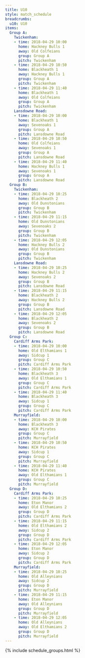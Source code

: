 ```yaml
---
title: U10
style: match_schedule
breadcrumbs:
  u10: U10
items:
  Group A:
    Twickenham:
    - time: 2018-04-29 10:00
      home: Hackney Bulls 1
      away: Old Colfeians
      group: Group A
      pitch: Twickenham
    - time: 2018-04-29 10:50
      home: Blackheath 1
      away: Hackney Bulls 1
      group: Group A
      pitch: Twickenham
    - time: 2018-04-29 11:40
      home: Blackheath 1
      away: Old Colfeians
      group: Group A
      pitch: Twickenham
    Lansdowne Road:
    - time: 2018-04-29 10:00
      home: Blackheath 1
      away: Sevenoaks 1
      group: Group A
      pitch: Lansdowne Road
    - time: 2018-04-29 10:50
      home: Old Colfeians
      away: Sevenoaks 1
      group: Group A
      pitch: Lansdowne Road
    - time: 2018-04-29 11:40
      home: Hackney Bulls 1
      away: Sevenoaks 1
      group: Group A
      pitch: Lansdowne Road
  Group B:
    Twickenham:
    - time: 2018-04-29 10:25
      home: Blackheath 2
      away: Old Dunstonians
      group: Group B
      pitch: Twickenham
    - time: 2018-04-29 11:15
      home: Old Dunstonians
      away: Sevenoaks 2
      group: Group B
      pitch: Twickenham
    - time: 2018-04-29 12:05
      home: Hackney Bulls 2
      away: Old Dunstonians
      group: Group B
      pitch: Twickenham
    Lansdowne Road:
    - time: 2018-04-29 10:25
      home: Hackney Bulls 2
      away: Sevenoaks 2
      group: Group B
      pitch: Lansdowne Road
    - time: 2018-04-29 11:15
      home: Blackheath 2
      away: Hackney Bulls 2
      group: Group B
      pitch: Lansdowne Road
    - time: 2018-04-29 12:05
      home: Blackheath 2
      away: Sevenoaks 2
      group: Group B
      pitch: Lansdowne Road
  Group C:
    Cardiff Arms Park:
    - time: 2018-04-29 10:00
      home: Old Elthamians 1
      away: Sidcup 1
      group: Group C
      pitch: Cardiff Arms Park
    - time: 2018-04-29 10:50
      home: Blackheath 3
      away: Old Elthamians 1
      group: Group C
      pitch: Cardiff Arms Park
    - time: 2018-04-29 11:40
      home: Blackheath 3
      away: Sidcup 1
      group: Group C
      pitch: Cardiff Arms Park
    Murrayfield:
    - time: 2018-04-29 10:00
      home: Blackheath 3
      away: KCH Pirates
      group: Group C
      pitch: Murrayfield
    - time: 2018-04-29 10:50
      home: KCH Pirates
      away: Sidcup 1
      group: Group C
      pitch: Murrayfield
    - time: 2018-04-29 11:40
      home: KCH Pirates
      away: Old Elthamians 1
      group: Group C
      pitch: Murrayfield
  Group D:
    Cardiff Arms Park:
    - time: 2018-04-29 10:25
      home: Eton Manor
      away: Old Elthamians 2
      group: Group D
      pitch: Cardiff Arms Park
    - time: 2018-04-29 11:15
      home: Old Elthamians 2
      away: Sidcup 2
      group: Group D
      pitch: Cardiff Arms Park
    - time: 2018-04-29 12:05
      home: Eton Manor
      away: Sidcup 2
      group: Group D
      pitch: Cardiff Arms Park
    Murrayfield:
    - time: 2018-04-29 10:25
      home: Old Alleynians
      away: Sidcup 2
      group: Group D
      pitch: Murrayfield
    - time: 2018-04-29 11:15
      home: Eton Manor
      away: Old Alleynians
      group: Group D
      pitch: Murrayfield
    - time: 2018-04-29 12:05
      home: Old Alleynians
      away: Old Elthamians 2
      group: Group D
      pitch: Murrayfield
---
```


{% include schedule_groups.html %}
